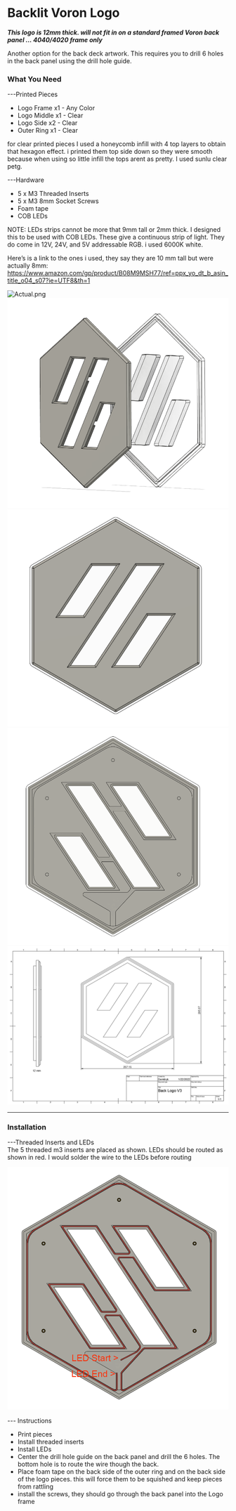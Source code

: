 
# Backlit Voron Logo #  
  
***This logo is 12mm thick. will not fit in on a standard framed Voron back panel ... 4040/4020 frame only***  
  
Another option for the back deck artwork. This requires you to drill 6 holes in the back panel using the drill hole guide.

### What You Need ###  
---Printed Pieces  
- Logo Frame x1 - Any Color  
- Logo Middle x1 - Clear  
- Logo Side x2 - Clear  
- Outer Ring x1 - Clear  
  
for clear printed pieces I used a honeycomb infill with 4 top layers to obtain that hexagon effect. i printed them top side down so they were smooth because when using so little infill the tops arent as pretty. I used sunlu clear petg.   
  
  
---Hardware  
- 5 x M3 Threaded Inserts   
- 5 x M3 8mm Socket Screws  
- Foam tape
- COB LEDs   
  
NOTE: LEDs strips cannot be more that 9mm tall or 2mm thick. I designed this to be used with COB LEDs.  These give a continuous strip of light. They do come in 12V, 24V, and 5V addressable RGB. i used 6000K white.

Here’s is a link to the ones i used, they say they are 10 mm tall but were actually 8mm:   
https://www.amazon.com/gp/product/B08M9MSH77/ref=ppx_yo_dt_b_asin_title_o04_s07?ie=UTF8&th=1


![Actual.png](https://github.com/Demitryk/Voron2.4-Mods/blob/1a411d255176750a9e40885087c361b58f34b956/Backlit_Logo/Images/Actual.png?raw=true) 
![Exploded.png](https://github.com/Demitryk/Voron2.4-Mods/blob/1a411d255176750a9e40885087c361b58f34b956/Backlit_Logo/Images/Exploded.PNG?raw=true) 
![Front.png](https://github.com/Demitryk/Voron2.4-Mods/blob/1a411d255176750a9e40885087c361b58f34b956/Backlit_Logo/Images/Front.PNG?raw=true) 
![Bottom.png](https://github.com/Demitryk/Voron2.4-Mods/blob/1a411d255176750a9e40885087c361b58f34b956/Backlit_Logo/Images/Rear.PNG?raw=true) 
![Size.png](https://github.com/Demitryk/Voron2.4-Mods/blob/1a411d255176750a9e40885087c361b58f34b956/Backlit_Logo/Images/Size.PNG?raw=true) 


___________________________________________________________________________________________________________________________________________
### Installation ###  

---Threaded Inserts and LEDs  
The 5 threaded m3 inserts are placed as shown. LEDs should be routed as shown in red. I would solder the wire to the LEDs before routing 

![Threaded.png](https://github.com/Demitryk/Voron2.4-Mods/blob/1a411d255176750a9e40885087c361b58f34b956/Backlit_Logo/Images/Install.PNG?raw=true)  
    
    
--- Instructions  
- Print pieces   
- Install threaded inserts  
- Install LEDs  
- Center the drill hole guide on the back panel and drill the 6 holes. The bottom hole is to route the wire though the back.  
- Place foam tape on the back side of the outer ring and on the back side of the logo pieces. this will force them to be squished and keep pieces from rattling  
- install the screws, they should go through the back panel into the Logo frame
